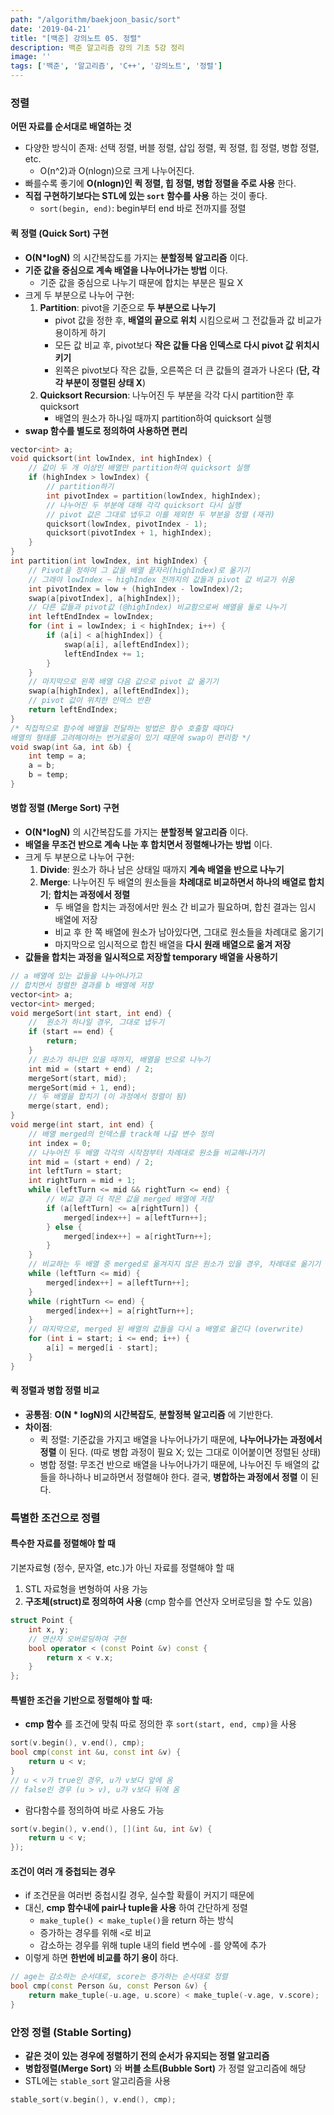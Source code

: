 ```yaml
---
path: "/algorithm/baekjoon_basic/sort"
date: '2019-04-21'
title: "[백준] 강의노트 05. 정렬"
description: 백준 알고리즘 강의 기초 5강 정리
image: ''
tags: ['백준', '알고리즘', 'C++', '강의노트', '정렬']
---
```


### 정렬
__어떤 자료를 순서대로 배열하는 것__
- 다양한 방식이 존재: 선택 정렬, 버블 정렬, 삽입 정렬, 퀵 정렬, 힙 정렬, 병합 정렬, etc.
    - O(n^2)과 O(nlogn)으로 크게 나누어진다.
- 빠를수록 좋기에 __O(nlogn)인 퀵 정렬, 힙 정렬, 병합 정렬을 주로 사용__ 한다.
- __직접 구현하기보다는 STL에 있는 `sort` 함수를 사용__ 하는 것이 좋다.
    - `sort(begin, end)`: begin부터 end 바로 전까지를 정렬

#### 퀵 정렬 (Quick Sort) 구현
- __O(N*logN)__ 의 시간복잡도를 가지는 __분할정복 알고리즘__ 이다.
- __기준 값을 중심으로 계속 배열을 나누어나가는 방법__ 이다.
    - 기준 값을 중심으로 나누기 때문에 합치는 부분은 필요 X
- 크게 두 부분으로 나누어 구현:
    1. __Partition__: pivot을 기준으로 __두 부분으로 나누기__
        - pivot 값을 정한 후, __배열의 끝으로 위치__ 시킴으로써 그 전값들과 값 비교가 용이하게 하기
        - 모든 값 비교 후, pivot보다 __작은 값들 다음 인덱스로 다시 pivot 값 위치시키기__
        - 왼쪽은 pivot보다 작은 값들, 오른쪽은 더 큰 값들의 결과가 나온다 (__단, 각각 부분이 정렬된 상태 X__)
    2. __Quicksort Recursion__: 나누어진 두 부분을 각각 다시 partition한 후 quicksort
        - 배열의 원소가 하나일 때까지 partition하여 quicksort 실행
- __swap 함수를 별도로 정의하여 사용하면 편리__
```cpp
vector<int> a;
void quicksort(int lowIndex, int highIndex) {
    // 값이 두 개 이상인 배열만 partition하여 quicksort 실행
    if (highIndex > lowIndex) {
        // partition하기
        int pivotIndex = partition(lowIndex, highIndex);
        // 나누어진 두 부분에 대해 각각 quicksort 다시 실행
        // pivot 값은 그대로 냅두고 이를 제외한 두 부분을 정렬 (재귀)
        quicksort(lowIndex, pivotIndex - 1);
        quicksort(pivotIndex + 1, highIndex);
    }
}
int partition(int lowIndex, int highIndex) {
    // Pivot을 정하여 그 값을 배열 끝자리(highIndex)로 옮기기
    // 그래야 lowIndex ~ highIndex 전까지의 값들과 pivot 값 비교가 쉬움
    int pivotIndex = low + (highIndex - lowIndex)/2;
    swap(a[pivotIndex], a[highIndex]);
    // 다른 값들과 pivot값 (@highIndex) 비교함으로써 배열을 둘로 나누기
    int leftEndIndex = lowIndex;
    for (int i = lowIndex; i < highIndex; i++) {
        if (a[i] < a[highIndex]) {
            swap(a[i], a[leftEndIndex]);
            leftEndIndex += 1;
        }
    }
    // 마지막으로 왼쪽 배열 다음 값으로 pivot 값 옮기기
    swap(a[highIndex], a[leftEndIndex]);
    // pivot 값이 위치한 인덱스 반환
    return leftEndIndex;
}
/* 직접적으로 함수에 배열을 전달하는 방법은 함수 호출할 때마다 
배열의 형태를 고려해야하는 번거로움이 있기 때문에 swap이 편리함 */
void swap(int &a, int &b) {
    int temp = a;
    a = b;
    b = temp;
}
```

#### 병합 정렬 (Merge Sort) 구현
- __O(N*logN)__ 의 시간복잡도를 가지는 __분할정복 알고리즘__ 이다.
- __배열을 무조건 반으로 계속 나눈 후 합치면서 정렬해나가는 방법__ 이다.
- 크게 두 부분으로 나누어 구현:
    1. __Divide__:  원소가 하나 남은 상태일 때까지 __계속 배열을 반으로 나누기__
    2. __Merge__: 나누어진 두 배열의 원소들을 __차례대로 비교하면서 하나의 배열로 합치기__; __합치는 과정에서 정렬__
        - 두 배열을 합치는 과정에서만 원소 간 비교가 필요하며, 합친 결과는 임시 배열에 저장
        - 비교 후 한 쪽 배열에 원소가 남아있다면, 그대로 원소들을 차례대로 옮기기
        - 마지막으로 임시적으로 합친 배열을 __다시 원래 배열으로 옮겨 저장__
- __값들을 합치는 과정을 일시적으로 저장할 temporary 배열을 사용하기__ 
```cpp
// a 배열에 있는 값들을 나누어나가고 
// 합치면서 정렬한 결과를 b 배열에 저장
vector<int> a;
vector<int> merged;
void mergeSort(int start, int end) {
    //  원소가 하나일 경우, 그대로 냅두기
    if (start == end) {
        return;
    }
    // 원소가 하나만 있을 때까지, 배열을 반으로 나누기
    int mid = (start + end) / 2;
    mergeSort(start, mid);
    mergeSort(mid + 1, end);
    // 두 배열을 합치기 (이 과정에서 정렬이 됨)
    merge(start, end);
}
void merge(int start, int end) {
    // 배열 merged의 인덱스를 track해 나갈 변수 정의
    int index = 0;
    // 나누어진 두 배열 각각의 시작점부터 차례대로 원소들 비교해나가기
    int mid = (start + end) / 2;
    int leftTurn = start;
    int rightTurn = mid + 1;
    while (leftTurn <= mid && rightTurn <= end) {
        // 비교 결과 더 작은 값을 merged 배열에 저장
        if (a[leftTurn] <= a[rightTurn]) {
            merged[index++] = a[leftTurn++];
        } else {
            merged[index++] = a[rightTurn++];
        }
    }
    // 비교하는 두 배열 중 merged로 옮겨지지 않은 원소가 있을 경우, 차례대로 옮기기 
    while (leftTurn <= mid) {
        merged[index++] = a[leftTurn++];
    }
    while (rightTurn <= end) {
        merged[index++] = a[rightTurn++];
    }
    // 마지막으로, merged 된 배열의 값들을 다시 a 배열로 옮긴다 (overwrite)
    for (int i = start; i <= end; i++) {
        a[i] = merged[i - start];
    }
}
```

#### 퀵 정렬과 병합 정렬 비교
- __공통점__: __O(N * logN)의 시간복잡도__, __분할정복 알고리즘__ 에 기반한다.
- __차이점__:
    - 퀵 정렬: 기준값을 가지고 배열을 나누어나가기 때문에, __나누어나가는 과정에서 정렬__ 이 된다. (따로 병합 과정이 필요 X; 있는 그대로 이어붙이면 정렬된 상태)
    - 병합 정렬: 무조건 반으로 배열을 나누어나가기 때문에, 나누어진 두 배열의 값들을 하나하나 비교하면서 정렬해야 한다. 결국, __병합하는 과정에서 정렬__ 이 된다.

### 특별한 조건으로 정렬

#### 특수한 자료를 정렬해야 할 때 
기본자료형 (정수, 문자열, etc.)가 아닌 자료를 정렬해야 할 때
1. STL 자료형을 변형하여 사용 가능
2. __구조체(struct)로 정의하여 사용__ (cmp 함수를 연산자 오버로딩을 할 수도 있음)
```cpp
struct Point {
    int x, y;
    // 연산자 오버로딩하여 구현
    bool operator < (const Point &v) const {
        return x < v.x;
    }
};
```

#### 특별한 조건을 기반으로 정렬해야 할 때: 
- __cmp 함수__ 를 조건에 맞춰 따로 정의한 후 `sort(start, end, cmp)`을 사용
```cpp
sort(v.begin(), v.end(), cmp);
bool cmp(const int &u, const int &v) {
    return u < v;
}
// u < v가 true인 경우, u가 v보다 앞에 옴
// false인 경우 (u > v), u가 v보다 뒤에 옴
```
- 람다함수를 정의하여 바로 사용도 가능
```cpp
sort(v.begin(), v.end(), [](int &u, int &v) {
    return u < v;
});
```

#### 조건이 여러 개 중첩되는 경우
- if 조건문을 여러번 중첩시킬 경우, 실수할 확률이 커지기 때문에
- 대신, __cmp 함수내에 pair나 tuple을 사용__ 하여 간단하게 정렬
    - `make_tuple() < make_tuple()`을 return 하는 방식 
    - 증가하는 경우를 위해 `<`로 비교
    - 감소하는 경우를 위해 tuple 내의 field 변수에 `-`를 양쪽에 추가
- 이렇게 하면 __한번에 비교를 하기 용이__ 하다.
```cpp
// age는 감소하는 순서대로, score는 증가하는 순서대로 정렬
bool cmp(const Person &u, const Person &v) {
    return make_tuple(-u.age, u.score) < make_tuple(-v.age, v.score);
}
```

### 안정 정렬 (Stable Sorting)
- __같은 것이 있는 경우에 정렬하기 전의 순서가 유지되는 정렬 알고리즘__
- __병합정렬(Merge Sort)__ 와 __버블 소트(Bubble Sort)__ 가 정렬 알고리즘에 해당
- STL에는 `stable_sort` 알고리즘을 사용
```cpp
stable_sort(v.begin(), v.end(), cmp);
```

